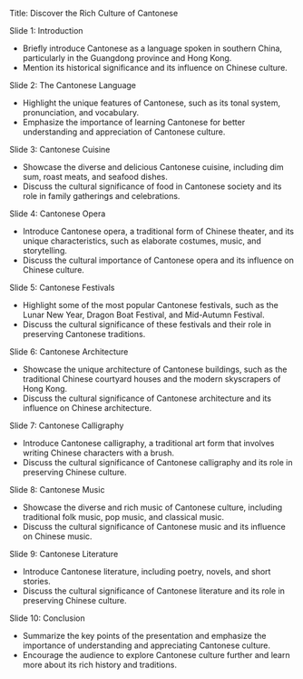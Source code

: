 Title: Discover the Rich Culture of Cantonese

Slide 1: Introduction
- Briefly introduce Cantonese as a language spoken in southern China, particularly in the Guangdong province and Hong Kong.
- Mention its historical significance and its influence on Chinese culture.

Slide 2: The Cantonese Language
- Highlight the unique features of Cantonese, such as its tonal system, pronunciation, and vocabulary.
- Emphasize the importance of learning Cantonese for better understanding and appreciation of Cantonese culture.

Slide 3: Cantonese Cuisine
- Showcase the diverse and delicious Cantonese cuisine, including dim sum, roast meats, and seafood dishes.
- Discuss the cultural significance of food in Cantonese society and its role in family gatherings and celebrations.

Slide 4: Cantonese Opera
- Introduce Cantonese opera, a traditional form of Chinese theater, and its unique characteristics, such as elaborate costumes, music, and storytelling.
- Discuss the cultural importance of Cantonese opera and its influence on Chinese culture.

Slide 5: Cantonese Festivals
- Highlight some of the most popular Cantonese festivals, such as the Lunar New Year, Dragon Boat Festival, and Mid-Autumn Festival.
- Discuss the cultural significance of these festivals and their role in preserving Cantonese traditions.

Slide 6: Cantonese Architecture
- Showcase the unique architecture of Cantonese buildings, such as the traditional Chinese courtyard houses and the modern skyscrapers of Hong Kong.
- Discuss the cultural significance of Cantonese architecture and its influence on Chinese architecture.

Slide 7: Cantonese Calligraphy
- Introduce Cantonese calligraphy, a traditional art form that involves writing Chinese characters with a brush.
- Discuss the cultural significance of Cantonese calligraphy and its role in preserving Chinese culture.

Slide 8: Cantonese Music
- Showcase the diverse and rich music of Cantonese culture, including traditional folk music, pop music, and classical music.
- Discuss the cultural significance of Cantonese music and its influence on Chinese music.

Slide 9: Cantonese Literature
- Introduce Cantonese literature, including poetry, novels, and short stories.
- Discuss the cultural significance of Cantonese literature and its role in preserving Chinese culture.

Slide 10: Conclusion
- Summarize the key points of the presentation and emphasize the importance of understanding and appreciating Cantonese culture.
- Encourage the audience to explore Cantonese culture further and learn more about its rich history and traditions.